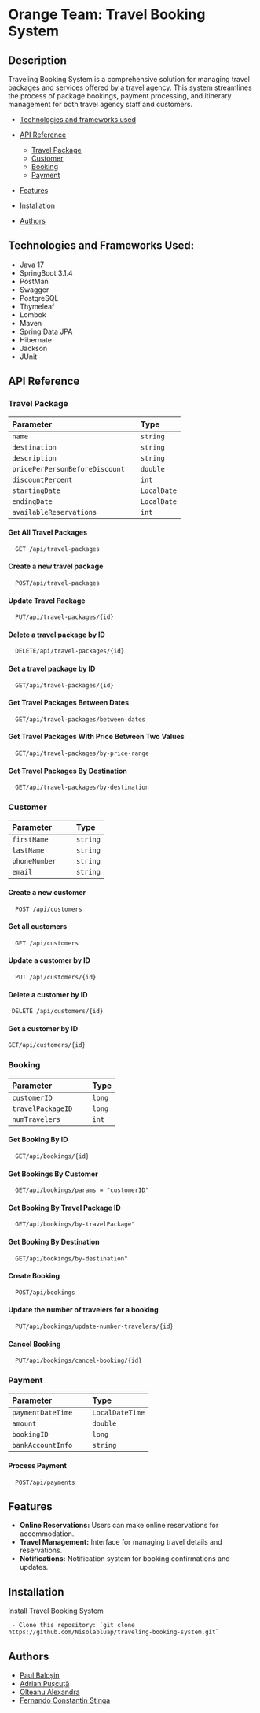 # Orange Team: Travel Booking System

## Description

Traveling Booking System is a comprehensive solution for managing travel packages and services offered by a travel
agency. This system streamlines the process of package bookings, payment processing, and itinerary management for both
travel agency staff and customers.

- [Technologies and frameworks used](#technologies-and-frameworks-used)
- [API Reference](#api-reference)
    * [Travel Package](#api-reference)
    * [Customer](#api-reference)
    * [Booking](#api-reference)
    * [Payment](#api-reference)

- [Features](#features)
- [Installation](#installation)
- [Authors](#authors)

 ## Technologies and Frameworks Used:
* Java 17
* SpringBoot 3.1.4
* PostMan
* Swagger
* PostgreSQL
* Thymeleaf
* Lombok
* Maven
* Spring Data JPA
* Hibernate
* Jackson
* JUnit

## API Reference

### Travel Package

| Parameter | Type     | 
| :-------- | :------- | 
| `name   ` | `string` | 
| `destination   ` | `string` | 
| `description   ` | `string` | 
| `pricePerPersonBeforeDiscount  ` | `double` | 
| `discountPercent   ` | `int` | 
| `startingDate   ` | `LocalDate` | 
| `endingDate  ` | `LocalDate` | 
| `availableReservations   ` | `int` | 

#### Get All Travel Packages

```http
  GET /api/travel-packages
```
#### Create a new travel package
```http
  POST/api/travel-packages
```
#### Update Travel Package
```http
  PUT/api/travel-packages/{id}
```
#### Delete a travel package by ID
```http
  DELETE/api/travel-packages/{id}
```
#### Get a travel package by ID
```http
  GET/api/travel-packages/{id}
```
#### Get Travel Packages Between Dates
```http
  GET/api/travel-packages/between-dates
```
#### Get Travel Packages With Price Between Two Values
```http
  GET/api/travel-packages/by-price-range
```
#### Get Travel Packages By Destination
```http
  GET/api/travel-packages/by-destination
```

### Customer

| Parameter | Type     | 
| :-------- | :------- | 
| `firstName   ` | `string` | 
| `lastName   ` | `string` | 
| `phoneNumber   ` | `string` | 
| `email  ` | `string` | 

#### Create a new customer

```http
  POST /api/customers
```
#### Get all customers

```http
  GET /api/customers
```
#### Update a customer by ID

```http
  PUT /api/customers/{id}
```
#### Delete a customer by ID

```http
 DELETE /api/customers/{id}
```
#### Get a customer by ID

```http
GET/api/customers/{id}
```
### Booking

| Parameter | Type     | 
| :-------- | :------- | 
| `customerID   ` | `long` | 
| `travelPackageID   ` | `long` | 
| `numTravelers  ` | `int` |  

#### Get Booking By ID

```http
  GET/api/bookings/{id}
```
#### Get Bookings By Customer
```http
  GET/api/bookings/params = "customerID"
```
#### Get Booking By Travel Package ID
```http
  GET/api/bookings/by-travelPackage"
```
#### Get Booking By Destination
```http
  GET/api/bookings/by-destination"
```
#### Create Booking
```http
  POST/api/bookings
```
#### Update the number of travelers for a booking
```http
  PUT/api/bookings/update-number-travelers/{id}
```
#### Cancel Booking
```http
  PUT/api/bookings/cancel-booking/{id}
```
### Payment

| Parameter | Type     | 
| :-------- | :------- | 
| `paymentDateTime   ` | `LocalDateTime` | 
| `amount  ` | `double` | 
| `bookingID  ` | `long` | 
| `bankAccountInfo   ` | `string` | 

#### Process Payment

```http
  POST/api/payments
```
## Features

- **Online Reservations:** Users can make online reservations for accommodation.
- **Travel Management:** Interface for managing travel details and reservations.
- **Notifications:** Notification system for booking confirmations and updates.



## Installation

Install Travel Booking System

```
 - Clone this repository: `git clone https://github.com/Nisolabluap/traveling-booking-system.git`
```
## Authors
- [Paul Baloșin](https://github.com/Nisolabluap)
- [Adrian Pușcuță](https://github.com/Adrianpush)
- [Olteanu Alexandra](https://github.com/Alexandra10244)
- [Fernando Constantin Stinga](https://github.com/FernoCosti)
